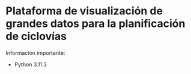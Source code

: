 # Plataforma de visualización de grandes datos para la planificación de ciclovías

Información importante:
- Python 3.11.3